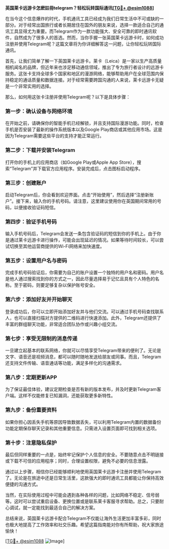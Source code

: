 **英国莱卡远游卡怎麽註冊telegram？轻松玩转国际通讯[[TG💪+ @esim1088](https://t.me/s/esim1088)]**

在当今这个信息爆炸的时代，手机通讯工具已经成为我们日常生活中不可或缺的一部分。对于经常出国旅行或者长期居住在国外的朋友来说，选择一款适合自己的通讯工具显得尤为重要。而Telegram作为一款功能强大、安全可靠的即时通讯软件，自然成为了很多人的首选。然而，当你手握一张英国莱卡远游卡时，如何成功注册并使用Telegram呢？这篇文章将为你详细解答这一问题，让你轻松玩转国际通讯。

首先，让我们简单了解一下英国莱卡远游卡。莱卡（Leica）是一家以生产高质量相机闻名的品牌，但近年来也涉足移动通信领域，推出了专为旅行者设计的远游卡服务。这张卡支持全球多个国家和地区的漫游网络，能够帮助用户在全球范围内保持稳定的通话质量和数据连接。对于经常需要跨国沟通的人来说，莱卡远游卡无疑是一个非常实用的选择。

那么，如何用这张卡注册并使用Telegram呢？以下是具体步骤：

### **第一步：确认设备与网络环境**
在开始之前，请确保你的智能手机已经解锁，并且支持国际漫游功能。同时，检查手机是否安装了最新的操作系统版本以及Google Play商店或其他应用市场。这是因为Telegram需要这些平台的支持才能正常运行。

### **第二步：下载并安装Telegram**
打开你的手机上的应用商店（如Google Play或Apple App Store），搜索“Telegram”并下载官方应用程序。安装完成后，点击图标启动程序。

### **第三步：创建账户**
启动Telegram后，你会看到欢迎界面。点击“开始使用”，然后选择“注册新账户”。接下来，输入你的手机号码。请注意，这里建议使用你在英国期间常用的号码，以便接收验证码短信。

### **第四步：验证手机号码**
输入手机号码后，Telegram会发送一条包含验证码的短信到你的手机上。由于你是通过莱卡远游卡进行操作，可能会出现延迟的情况。如果等待时间较长，可以尝试切换至其他运营商提供的Wi-Fi网络来加快速度。

### **第五步：设置用户名与密码**
完成手机号码验证后，你需要为自己的账户设置一个独特的用户名和密码。用户名是他人通过搜索找到你的方式之一，因此尽量选择易于记忆且具有个人特色的名称。至于密码，则要足够复杂以保护账号安全。

### **第六步：添加好友并开始聊天**
登录成功后，你可以立即开始添加好友并与他们交流。可以通过手机号码查找联系人，也可以直接扫描对方提供的二维码进行快速添加。此外，Telegram还提供了丰富的群组聊天功能，非常适合团队协作或兴趣小组交流。

### **第七步：享受无限制的消息传递**
一旦建立起基本的联系网络，你就可以尽情享受Telegram带来的便利了。无论是文字、语音还是视频消息，都可以随时随地发送给朋友或同事。而且，Telegram还支持文件传输、语音通话等功能，满足多样化的沟通需求。

### **第八步：定期更新APP**
为了保证最佳体验，建议定期检查是否有新的版本发布，并及时更新Telegram客户端。这样不仅能修复已知漏洞，还能获取更多新特性。

### **第九步：备份重要资料**
如果你担心因丢失手机等原因导致数据丢失，可以利用Telegram内置的数据备份功能定期保存聊天记录和其他重要信息。只需进入设置页面即可找到相关选项。

### **第十步：注意隐私保护**
最后但同样重要的一点是，始终牢记保护个人信息的安全。不要随意点击不明链接或下载不可信的应用程序；同时，合理设置权限，避免不必要的信息泄露。

通过以上步骤，相信你已经能够顺利地使用英国莱卡远游卡注册并使用Telegram了。无论是在旅途中还是日常生活里，这款强大的即时通讯工具都能让你保持高效便捷的沟通方式。

当然，在实际使用过程中可能会遇到各种各样的问题，比如网络不稳定、信号弱等。这时可以尝试重启设备、更换位置或是联系莱卡客服寻求帮助。总之，只要耐心调试，就一定能找到最适合自己的解决方案。

总结来说，英国莱卡远游卡配合Telegram不仅能让海外生活更加丰富多彩，同时也极大地提高了工作效率和社交乐趣。希望这篇指南能对你有所帮助，祝大家旅途愉快！

[[TG💪+ @esim1088](https://t.me/s/esim1088) ![Image](https://i.postimg.cc/4NQfJmqS/Snipaste-2025-05-13-00-14-12.png)]